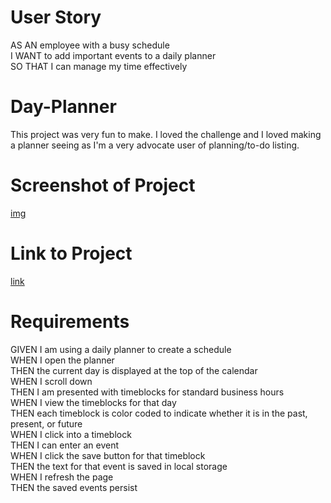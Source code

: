 # User Story
AS AN employee with a busy schedule <br>
I WANT to add important events to a daily planner <br>
SO THAT I can manage my time effectively <br>

# Day-Planner
This project was very fun to make. I loved the challenge and I loved making a planner seeing as I'm a very advocate user of planning/to-do listing.

# Screenshot of Project
[img](https://prnt.sc/txzze8)

# Link to Project
[link](https://adrian93eh3.github.io/Day-Planner/)

# Requirements
GIVEN I am using a daily planner to create a schedule <br>
WHEN I open the planner <br>
THEN the current day is displayed at the top of the calendar <br>
WHEN I scroll down <br>
THEN I am presented with timeblocks for standard business hours <br>
WHEN I view the timeblocks for that day <br>
THEN each timeblock is color coded to indicate whether it is in the past, present, or future <br>
WHEN I click into a timeblock <br>
THEN I can enter an event <br>
WHEN I click the save button for that timeblock <br>
THEN the text for that event is saved in local storage <br>
WHEN I refresh the page <br>
THEN the saved events persist <br>
